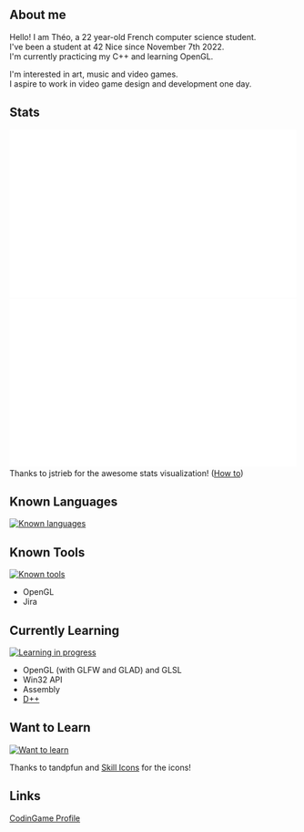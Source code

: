 ## About me

Hello! I am Théo, a 22 year-old French computer science student.  
I've been a student at 42 Nice since November 7th 2022.  
I'm currently practicing my C++ and learning OpenGL.  

I'm interested in art, music and video games.  
I aspire to work in video game design and development one day.  

## Stats

![](https://raw.githubusercontent.com/thepaqui/stats/master/generated/overview.svg#gh-dark-mode-only)
![](https://raw.githubusercontent.com/thepaqui/stats/master/generated/languages.svg#gh-dark-mode-only)  
Thanks to jstrieb for the awesome stats visualization! ([How to](https://github.com/jstrieb/github-stats))

## Known Languages

[![Known languages](https://skillicons.dev/icons?i=c,cpp&theme=dark)](https://skillicons.dev)

## Known Tools

[![Known tools](https://skillicons.dev/icons?i=vscode,vim,git,gamemakerstudio,docker&theme=dark)](https://skillicons.dev)
- OpenGL
- Jira

## Currently Learning

[![Learning in progress](https://skillicons.dev/icons?i=visualstudio,discordbots,python&theme=dark)](https://skillicons.dev)  
- OpenGL (with GLFW and GLAD) and GLSL
- Win32 API
- Assembly
- [D++](https://github.com/brainboxdotcc/DPP)

## Want to Learn

[![Want to learn](https://skillicons.dev/icons?i=unreal,unity,blender,rust,java,mysql,ts&theme=dark)](https://skillicons.dev)  

Thanks to tandpfun and [Skill Icons](https://github.com/tandpfun/skill-icons) for the icons!

## Links

[CodinGame Profile](https://www.codingame.com/profile/2c6b0a3cff5e9ae80c4d7b877623d7765903174)
